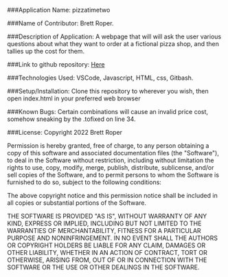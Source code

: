 ###Application Name: 
pizzatimetwo

###Name of Contributor: 
Brett Roper.

###Description of Application: 
A webpage that will will ask the user various questions about what they want to order at a fictional pizza shop, and then tallies up the cost for them.

###Link to github repository: 
[Here](https://github.com/Artimedias/Pizza-Time-v2)

###Technologies Used: 
VSCode, Javascript, HTML, css, Gitbash.

###Setup/Installation: 
Clone this repository to wherever you wish, then open index.html in your preferred web browser

###Known Bugs: 
Certain combinations will cause an invalid price cost, somehow sneaking by the .tofixed on line 34.

###License: 
Copyright 2022 Brett Roper

Permission is hereby granted, free of charge, to any person obtaining a copy of this software and associated documentation files (the "Software"), to deal in the Software without restriction, including without limitation the rights to use, copy, modify, merge, publish, distribute, sublicense, and/or sell copies of the Software, and to permit persons to whom the Software is furnished to do so, subject to the following conditions:

The above copyright notice and this permission notice shall be included in all copies or substantial portions of the Software.

THE SOFTWARE IS PROVIDED "AS IS", WITHOUT WARRANTY OF ANY KIND, EXPRESS OR IMPLIED, INCLUDING BUT NOT LIMITED TO THE WARRANTIES OF MERCHANTABILITY, FITNESS FOR A PARTICULAR PURPOSE AND NONINFRINGEMENT. IN NO EVENT SHALL THE AUTHORS OR COPYRIGHT HOLDERS BE LIABLE FOR ANY CLAIM, DAMAGES OR OTHER LIABILITY, WHETHER IN AN ACTION OF CONTRACT, TORT OR OTHERWISE, ARISING FROM, OUT OF OR IN CONNECTION WITH THE SOFTWARE OR THE USE OR OTHER DEALINGS IN THE SOFTWARE.